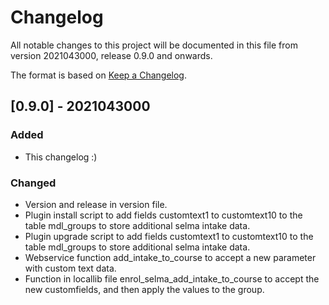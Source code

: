 # Changelog
All notable changes to this project will be documented in this file from version 2021043000, release 0.9.0 and onwards.

The format is based on [Keep a Changelog](https://keepachangelog.com/en/1.0.0).

## [0.9.0] - 2021043000
### Added
- This changelog :)

### Changed
- Version and release in version file.
- Plugin install script to add fields customtext1 to customtext10 to the table mdl_groups to store additional selma intake data.
- Plugin upgrade script to add fields customtext1 to customtext10 to the table mdl_groups to store additional selma intake data.
- Webservice function add_intake_to_course to accept a new parameter with custom text data.
- Function in locallib file enrol_selma_add_intake_to_course to accept the new customfields, and then apply the values to the group.